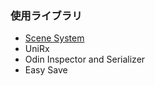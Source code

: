 

### 使用ライブラリ

- [Scene System](github.com/AnnulusGames/SceneSystem)
- UniRx
- Odin Inspector and Serializer
- Easy Save
